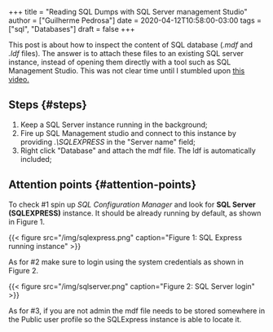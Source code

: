 +++
title = "Reading SQL Dumps with SQL Server management Studio"
author = ["Guilherme Pedrosa"]
date = 2020-04-12T10:58:00-03:00
tags = ["sql", "Databases"]
draft = false
+++

This post is about how to inspect the content of SQL database (_.mdf_ and _.ldf_ files). The answer is to attach these files to an existing SQL server instance, instead of opening them directly with a tool such as SQL Management Studio. This was not clear time until I stumbled upon [this video.](https://www.youtube.com/watch?v=rhIr9Qf-oHw)


## Steps {#steps}

1.  Keep a SQL Server instance running in the background;
2.  Fire up SQL Management studio and connect to this instance by providing _.\SQLEXPRESS_ in the "Server name" field;
3.  Right click "Database" and attach the mdf file. The ldf is automatically included;


## Attention points {#attention-points}

To check #1 spin up _SQL Configuration Manager_ and look for ****SQL Server
(SQLEXPRESS)**** instance. It should be already running by default, as shown in
Figure 1.

<a id="orgf66bd4a"></a>

{{< figure src="/img/sqlexpress.png" caption="Figure 1: SQL Express running instance" >}}

As for #2 make sure to login using the system credentials as shown in Figure 2.

<a id="orgd5a6918"></a>

{{< figure src="/img/sqlserver.png" caption="Figure 2: SQL Server login" >}}

As for #3, if you are not admin the mdf file needs to be stored somewhere in the
 Public user profile so the SQLExpress instance is able to locate it.
